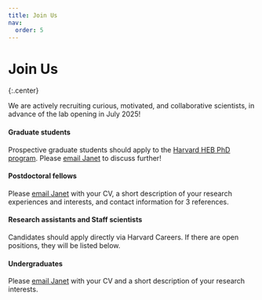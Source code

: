 ```yaml
---
title: Join Us
nav:
  order: 5
---
```


# Join Us

{:.center}

We are actively recruiting curious, motivated, and collaborative scientists, in advance of the lab opening in July 2025!

#### Graduate students
Prospective graduate students should apply to the [Harvard HEB PhD program](https://heb.fas.harvard.edu/graduate-program/applying-heb). Please [email Janet](mailto:janetsong@fas.harvard.edu) to discuss further! 

#### Postdoctoral fellows
Please [email Janet](mailto:janetsong@fas.harvard.edu) with your CV, a short description of your research experiences and interests, and contact information for 3 references.

#### Research assistants and Staff scientists
Candidates should apply directly via Harvard Careers. If there are open positions, they will be listed below. 

#### Undergraduates
Please [email Janet](mailto:janetsong@fas.harvard.edu) with your CV and a short description of your research interests.
